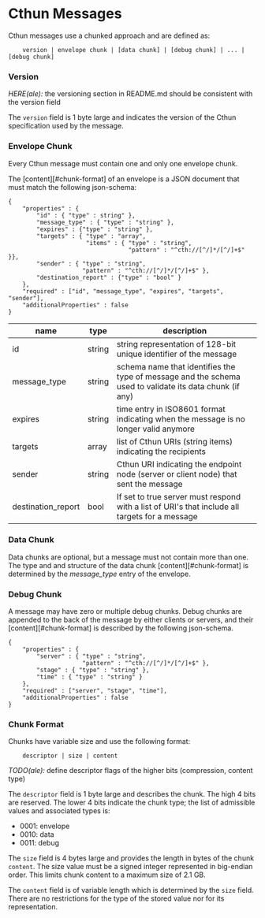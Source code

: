 Cthun Messages
===

Cthun messages use a chunked approach and are defined as:

```
    version | envelope chunk | [data chunk] | [debug chunk] | ... | [debug chunk]
```

### Version

*HERE(ale):* the versioning section in README.md should be consistent with
the version field

The `version` field is 1 byte large and indicates the version of the Cthun
specification used by the message.


### Envelope Chunk

Every Cthun message must contain one and only one envelope chunk.

The [content][#chunk-format] of an envelope is a JSON document that must match the following
json-schema:

```
{
    "properties" : {
        "id" : { "type" : string" },
        "message_type" : { "type" : "string" },
        "expires" : {"type" : "string" },
        "targets" : { "type" : "array",
                      "items" : { "type" : "string",
                                  "pattern" : "^cth://[^/]*/[^/]+$" }},
        "sender" : { "type" : "string",
                     "pattern" : "^cth://[^/]*/[^/]+$" },
        "destination_report" : {"type" : "bool" }
    },
    "required" : ["id", "message_type", "expires", "targets", "sender"],
    "additionalProperties" : false
}
```

| name | type | description
|------|------|------------
| id | string | string representation of 128-bit unique identifier of the message
| message_type | string | schema name that identifies the type of message and the schema used to validate its data chunk (if any)
| expires | string | time entry in ISO8601 format indicating when the message is no longer valid anymore
| targets | array | list of Cthun URIs (string items) indicating the recipients
| sender | string | Cthun URI indicating the endpoint node (server or client node) that sent the message
| destination_report | bool | If set to true server must respond with a list of URI's that include all targets for a message |


### Data Chunk

Data chunks are optional, but a message must not contain more than one. The type
and and structure of the data chunk [content][#chunk-format] is determined by the *message_type*
entry of the envelope.

### Debug Chunk

A message may have zero or multiple debug chunks. Debug chunks are appended to the
back of the message by either clients or servers, and their [content][#chunk-format]
is described by the following json-schema.

```
{
    "properties" : {
        "server" : { "type" : "string",
                     "pattern" : "^cth://[^/]*/[^/]+$" },
        "stage" : { "type" : "string" },
        "time" : { "type" : "string" }
    },
    "required" : ["server", "stage", "time"],
    "additionalProperties" : false
}
```

### Chunk Format

Chunks have variable size and use the following format:

```
    descriptor | size | content
```

*TODO(ale):* define descriptor flags of the higher bits (compression, content
    type)

The `descriptor` field is 1 byte large and describes the chunk.
The high 4 bits are reserved. The lower 4 bits indicate the chunk type; the list
of admissible values and associated types is:

 - 0001: envelope
 - 0010: data
 - 0011: debug

The `size` field is 4 bytes large and provides the length in bytes of the chunk
`content`. The size value must be a signed integer represented in big-endian
order. This limits chunk content to a maximum size of 2.1 GB.

The `content` field is of variable length which is determined by the `size` field.
There are no restrictions for the type of the stored value nor for its representation.



[1]: delivery.md
